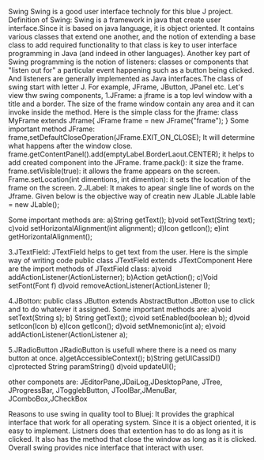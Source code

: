 Swing
Swing is a good user interface technoly for this blue J project.
Definition of Swing: 
Swing is a framework in java that create user interface.Since it is based on java language, it is object oriented. It contains various classes that extend one another, and the notion of extending a base class to add required functionality to that class is key to user interface programming in Java (and indeed in other languages). Another key part of Swing programming is the notion of listeners: classes or components that "listen out for" a particular event happening such as a button being clicked. And listeners are generally implemented as Java interfaces.The class of swing start with letter J. For example, JFrame, JButton, JPanel etc. Let's view thw swing components,
1.JFrame:
a jframe is a top levl window with a title and a border. The size of the frame window contain any area and it can invoke inside the method. Here is the simple class for the jframe:
class MyFrame extends Jframe{
JFrame frame = new JFrame("frame");
}
Some important method JFrame:
frame,setDefaultCloseOperation(JFrame.EXIT_ON_CLOSE); It will determine what happens after the window close.
frame.getContentPanel().add(emptyLabel.BorderLaout.CENTER); it helps to add created component into the JFrame.
frame.pack(): it size the frame.
frame.setVisible(true): it allows the frame appears on the screen.
Frame.setLocation(int dimentions, int dimention): it sets the location of the frame on the screen.
2.JLabel:
It makes to apear single line of words on the Jframe.
Given below is the objective way of creatin new JLable
JLable lable = new JLable();

Some important methods are:
a)String getText();
b)void setText(String text);
c)void setHorizontalAlignment(int alignment);
d)Icon getIcon();
e)int getHorizontalAlignment();

3.JTextField:
JTextField helps to get text from the user. Here is the simple way of writing code
public class JTextField extends JTextComponent
Here are the import methods of JTextField class:
a)void addActionListener(ActionListerner);
b)Action getAction();
c)Void setFont(Font f)
d)void removeActionListener(ActionListener I);


4.JBotton:
public class JButton extends AbstractButton
JBotton use to click and to do whatever it assigned.
Some important methods are:
a)void setText(String s);
b) String getText();
c)void setEnabled(boolean b);
d)void setIcon(Icon b)
e)Icon getIcon();
d)void setMnemonic(int a);
e)void addActionListener(ActionListener a);

5.JRadioButton
JRadioButton is usefull where there is a need os many button at once.
a)getAccessibleContext();
b)String getUICassID()
c)protected String paramString()
d)void updateUI();

other componets are:
JEditorPane,JDaiLog,JDesktopPane, JTree, JProgressBar, JTogglebButton, JToolBar,JMenuBar, JComboBox,JCheckBox

Reasons to use swing in quality tool to Bluej:
It provides the graphical interface that work for all operating system. Since it is a object oriented, it is easy to implement. Listners does that extention has to do as long as it is clicked. It also has the method that close the window as long as it is clicked. Overall swing provides nice interface that interact with user.
